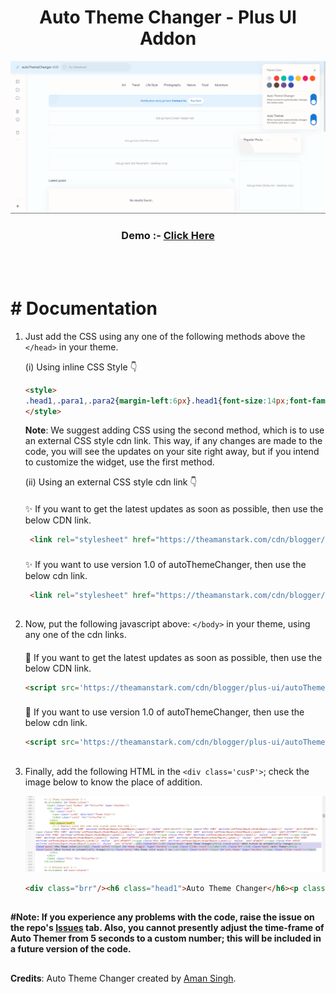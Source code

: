 <h1 align="center">Auto Theme Changer - Plus UI Addon</h1>

![autoThemeChanger](https://raw.githubusercontent.com/theamanstark/autoThemeChanger/v1.0/.gitassets/demo.png)
</br>
<h3 align="center">
  Demo :- <a href="https://imstark.link/autoThemeChanger">Click Here</a>
</h3>
</br>
</br>

# # Documentation

1. Just add the CSS using any one of the following methods above the `</head>` in your theme.

   (i) Using inline CSS Style 👇

   ```html
   <style>
   .head1,.para1,.para2{margin-left:6px}.head1{font-size:14px;font-family:"Google Sans Text";color:#343435;margin-bottom:-7px;font-weight:unset}.para1{margin-bottom:-11px}.brr{content:"";display:block;border-bottom:1px solid var(--contentL);margin:12px 5px}.cusP{margin-bottom:-20px}@media screen and (min-width:750px){.switch{left:205px;transform:rotate(90deg);top:-48px}}@media screen and (max-width:361px) and (min-width:322px){.switch{left:220px!important;top:-45px!important}}@media screen and (max-width:321px){.switch{left:202px!important;top:-46px!important;transform:rotate(90deg)!important}}@media screen and (max-width:376px) and (min-width:362px){.switch{left:240px!important;top:-45px!important}}@media screen and (max-width:415px) and (min-width:395px){.switch{left:280px!important;top:-45px!important}}@media screen and (max-width:394px) and (min-width:377px){.switch{left:255px!important;top:-45px!important}}@media screen and (max-width:749px) and (min-width:416px){.switch{left:286px;top:-45px}}.switch{position:relative;display:inline-block;width:55px;height:30px;margin-bottom:-2000px}.switch input{opacity:0;width:0;height:0}.slider{position:absolute;cursor:pointer;top:0;left:0;right:0;bottom:0;background-color:#ccc;-webkit-transition:.4s;transition:.4s}.slider:before{position:absolute;content:"";height:22px;width:22px;left:3.5px;bottom:4px;background-color:#fff;-webkit-transition:.4s;transition:.4s}input:checked+.slider{background-color:var(--linkC)}.drK input:checked+.slider{background-color:var(--darkU)}input:focus+.slider{box-shadow:0 0 1px #2196f3}input:checked+.slider:before{-webkit-transform:translateX(26px);-ms-transform:translateX(26px);transform:translateX(26px)}.slider.round{border-radius:34px}.slider.round:before{border-radius:50%}
   </style>
   ```

   **Note**: We suggest adding CSS using the second method, which is to use an external CSS style cdn link. This way, if any changes are made to the code, you will see the updates on your site right away, but if you intend to customize the widget, use the first method.

   (ii) Using an external CSS style cdn link 👇

   #### 

   ✨ If you want to get the latest updates as soon as possible, then use the below CDN link.
   
   ```html
    <link rel="stylesheet" href="https://theamanstark.com/cdn/blogger/plus-ui/autoThemeChanger/latest/autoTheme.min.css" />
    ```

   ### 

   ✨ If you want to use version 1.0 of autoThemeChanger, then use the below cdn link.

   ```html
    <link rel="stylesheet" href="https://theamanstark.com/cdn/blogger/plus-ui/autoThemeChanger/v1.0/autoTheme.min.css" />
    ```

   ##

2. Now, put the following javascript above: `</body>` in your theme, using any one of the cdn links.

   ####

   🎫 If you want to get the latest updates as soon as possible, then use the below CDN link.

   ```html
   <script src='https://theamanstark.com/cdn/blogger/plus-ui/autoThemeChanger/latest/autoTheme.min.js'></script>
   ```

   ###

   🎫 If you want to use version 1.0 of autoThemeChanger, then use the below cdn link.

   ```html
   <script src='https://theamanstark.com/cdn/blogger/plus-ui/autoThemeChanger/v1.0/autoTheme.min.js'></script>
   ```

   ##

3. Finally, add the following HTML in the `<div class='cusP'>`; check the image below to know the place of addition.

   ![ThemeChangerHTML](https://raw.githubusercontent.com/theamanstark/autoThemeChanger/v1.0/.gitassets/html-help.png)

   ```html
   <div class="brr"/><h6 class="head1">Auto Theme Changer</h6><p class="para1">When turned on automatically changes</p><p class="para2">the theme color on reload.</p><label class="switch"><input id="theme-toggle" type="checkbox"/><span class="slider round"/></label><div class="brr" style="margin-top:-6px;"/><h6 class="head1">Auto Themer</h6><p class="para1">When turned on automatically changes</p><p class="para2">the theme color every 5 sec.</p><label class="switch"><input id="auto-theme" type="checkbox"/><span class="slider round"/></label>
   ```

   ##

#### #Note: If you experience any problems with the code, raise the issue on the repo's <a href="https://github.com/theamanstark/autoThemeChanger/issues">Issues</a> tab. Also, you cannot presently adjust the time-frame of Auto Themer from 5 seconds to a custom number; this will be included in a future version of the code.

##

**Credits**: Auto Theme Changer created by [Aman Singh](https://www.amanstark.com).
